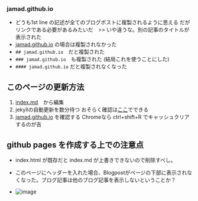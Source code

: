 ### jamad.github.io

<link rel="stylesheet" type="text/css" href="/assets/css/theme.css">

* どうも1st line の記述が全てのブログポストに複製されるように思える  だがリンクである必要があるみたいだ　>> いや違うな。別の記事のタイトルが表示された
* [jamad.github.io](https://jamad.github.io/) の場合は複製されなかった
* `## jamad.github.io`　だと複製された
* `### jamad.github.io`　も複製された (結局これを使うことにした)
* `#### jamad.github.io` だと複製されなくなった


## このページの更新方法 
1. [index.md](https://github.com/jamad/jamad.github.io/edit/master/index.md)　から編集
2. jekyllの自動更新を数分待つ おそらく確認は[ここ](https://github.com/jamad/jamad.github.io/actions)でできる
3. [jamad.github.io](https://jamad.github.io/) を確認する Chromeなら ctrl+shift+R でキャッシュクリアするのが吉


## github pages を作成する上での注意点
* index.html が既存だと index.md が上書きできないので削除すべし。


* このページにヘッダーを入れた場合、Blogpostがページの下部に表示されなくなった。ブログ記事は他のブログ記事を表示しないということか？
* ![image](https://github.com/jamad/jamad.github.io/assets/949913/c4d90cbb-de74-4eb8-932b-76633230b5dd)
